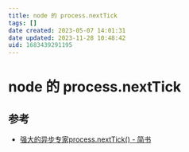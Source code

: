 ```yaml
---
title: node 的 process.nextTick
tags: []
date created: 2023-05-07 14:01:31
date updated: 2023-11-28 10:48:42
uid: 1683439291195
---
```


# node 的 process.nextTick

## 参考

- [强大的异步专家process.nextTick() - 简书](https://www.jianshu.com/p/5328c72279ff)
